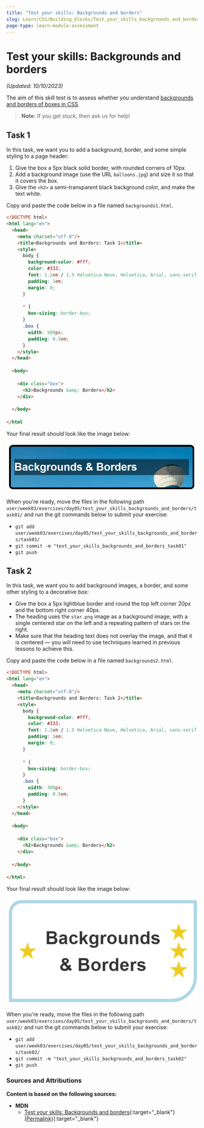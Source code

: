 ```yaml
---
title: "Test your skills: Backgrounds and borders"
slug: Learn/CSS/Building_blocks/Test_your_skills_backgrounds_and_borders
page-type: learn-module-assessment
---
```


# Test your skills: Backgrounds and borders

_(Updated: 10/10/2023)_

The aim of this skill test is to assess whether you understand [backgrounds and borders of boxes in CSS](../../resources/css_building_blocks/backgrounds_and_borders/index.md).

> **Note:** If you get stuck, then ask us for help!

## Task 1

In this task, we want you to add a background, border, and some simple styling to a page header:

1. Give the box a 5px black solid border, with rounded corners of 10px.
2. Add a background image (use the URL `balloons.jpg`) and size it so that it covers the box.
3. Give the `<h2>` a semi-transparent black background color, and make the text white.

Copy and paste the code below in a file named `backgrounds1.html`.

```html
<!DOCTYPE html>
<html lang="en">
  <head>
    <meta charset="utf-8"/>
    <title>Backgrounds and Borders: Task 1</title>
    <style>
      body {
        background-color: #fff;
        color: #333;
        font: 1.2em / 1.5 Helvetica Neue, Helvetica, Arial, sans-serif;
        padding: 1em;
        margin: 0;
      }

      * {
        box-sizing: border-box;
      }
      .box {
        width: 500px;
        padding: 0.5em;
      }
    </style>
  </head>

  <body>

    <div class="box">
      <h2>Backgrounds &amp; Borders</h2>
    </div>

  </body>

</html
```

Your final result should look like the image below:

![Images shows a box with a photograph background, rounded border and white text on a semi-transparent black background.](assets/backgrounds-task1.png)

When you're ready, move the files in the following path `user/week03/exercises/day05/test_your_skills_backgrounds_and_borders/task01/` and run the git commands below to submit your exercise:

- `git add user/week03/exercises/day05/test_your_skills_backgrounds_and_borders/task01/`
- `git commit -m "test_your_skills_backgrounds_and_borders_task01"`
- `git push`

## Task 2

In this task, we want you to add background images, a border, and some other styling to a decorative box:

- Give the box a 5px lightblue border and round the top left corner 20px and the bottom right corner 40px.
- The heading uses the `star.png` image as a background image, with a single centered star on the left and a repeating pattern of stars on the right.
- Make sure that the heading text does not overlay the image, and that it is centered — you will need to use techniques learned in previous lessons to achieve this.

Copy and paste the code below in a file named `backgrounds2.html`.

```html
<!DOCTYPE html>
<html lang="en">
  <head>
    <meta charset="utf-8"/>
    <title>Backgrounds and Borders: Task 2</title>
    <style>
      body {
        background-color: #fff;
        color: #333;
        font: 1.2em / 1.5 Helvetica Neue, Helvetica, Arial, sans-serif;
        padding: 1em;
        margin: 0;
      }

      * {
        box-sizing: border-box;
      }
      .box {
        width: 300px;
        padding: 0.5em;
      }
    </style>
  </head>

  <body>

    <div class="box">
      <h2>Backgrounds &amp; Borders</h2>
    </div>

  </body>

</html>
```

Your final result should look like the image below:

![Images shows a box with a blue border rounded at the top left and bottom right corners. On the left of the text is a single star, on the right 3 stars.](assets/backgrounds-task2.png)

When you're ready, move the files in the following path `user/week03/exercises/day05/test_your_skills_backgrounds_and_borders/task02/` and run the git commands below to submit your exercise:

- `git add user/week03/exercises/day05/test_your_skills_backgrounds_and_borders/task02/`
- `git commit -m "test_your_skills_backgrounds_and_borders_task02"`
- `git push`

### Sources and Attributions

**Content is based on the following sources:**

- **MDN**
  - [Test your skills: Backgrounds and borders](https://developer.mozilla.org/en-US/docs/Learn/CSS/Building_blocks/Test_your_skills_backgrounds_and_borders){:target="_blank"} [(Permalink)](https://github.com/mdn/content/blob/529a4466f00f0f29e11716313a3ceb1f9ce5ce76/files/en-us/learn/css/building_blocks/test_your_skills_backgrounds_and_borders/index.md){:target="_blank"}